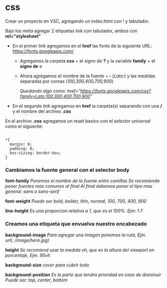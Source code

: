 # css

Crear un proyecto en VSC, agregando un index.html con ! y tabulador.

Bajo los _meta_ agregar 2 etiquetas link con tabulador, ambos con __rel="stylesheet"__

* En el primer _link_ agregamos en el __href__ las fonts de la siguiente URL: https://fonts.googleapis.com/

  * Agregamos la carpeta __css__ + el signo de __?__ y la variable __family__ + el __signo de =__

  * Ahora agregamos el nombre de la fuente + __:__ (_Lato:_) y las medidas separadas por comas (_100,300,400,700,900_)

    _Quedando algo como: href="https://fonts.googleapis.com/css?family=Lato:100,300,400,700,900"_

* En el segundo _link_ agregamos en __href__ la carpeta(s) separando con una __/__ y el nombre del archivo __.css__

En el archivo __.css__ agregamos un reset basico con el _selector universal_ como el siguiente:

```

*{
  margin: 0;
  padding: 0;
  box-sizing: border-box;
}

```

### Cambiamos la fuente general con el selector body

  __font-family__  _Ponemos el nombre de la fuente entre comillas_
                   _Se recomienda poner fuentes mas comunes al final_
                   _Al final debemos poner el tipo mas general: sans o sans-serif_

  __font-weight__  _Puede ser bold, bolder, thin, normal, 100, 700, 400, 900_
  
  __line-height__  _Es una proporcion relativa a 1, que es el 100%. Ejm: 1.7_
  

### Creamos una etiqueta que envuelva nuestro encabezado

  __background-image__ _Para agregar una imagen ponemos la ruta, Ejm. url(../image/hero.jpg)_

  __height__  _Se recomiend usar la medida vh, que es la altura del viewport en porcentaje, Ejm. 95vh_

  __background-size__ _cover para cubrir todo_
  
  __background-position__  _Es la parte que tendra prioridad en caso de disminuir_ 
                           _Puede ser: top, center, bottom_
